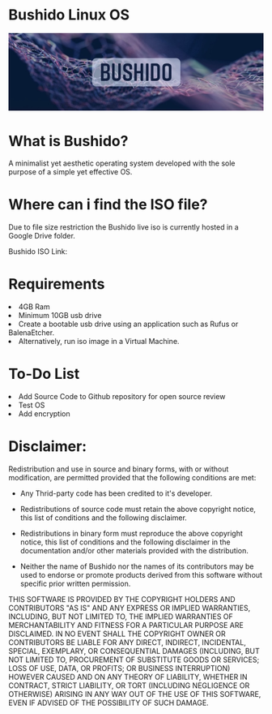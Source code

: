 # Bushido Linux OS

![](images/BUSHIDO.jpg)

# What is Bushido?

A minimalist yet aesthetic operating system developed with the sole purpose of a simple yet effective OS. 

# Where can i find the ISO file?

Due to file size restriction the Bushido live iso is currently hosted in a Google Drive folder.

Bushido ISO Link:

# Requirements 

<li>4GB Ram</li>
<li>Minimum 10GB usb drive</li>
<li>Create a bootable usb drive using an application such as Rufus or BalenaEtcher.</li>
<li>Alternatively, run iso image in a Virtual Machine.</li>

# To-Do List 
<li>Add Source Code to Github repository for open source review</li>
<li>Test OS</li>
<li>Add encryption</li> 



# Disclaimer:
 
Redistribution and use in source and binary forms, with or without modification, are permitted provided that the following conditions are met:

* Any Thrid-party code has been credited to it's developer.

* Redistributions of source code must retain the above copyright notice, 
  this list of conditions and the following disclaimer.

* Redistributions in binary form must reproduce the above copyright notice,
  this list of conditions and the following disclaimer in the documentation
  and/or other materials provided with the distribution.

* Neither the name of Bushido nor the names of its contributors 
  may be used to endorse or promote products derived from this software 
  without specific prior written permission.

THIS SOFTWARE IS PROVIDED BY THE COPYRIGHT HOLDERS AND CONTRIBUTORS "AS IS" AND ANY EXPRESS OR IMPLIED WARRANTIES, INCLUDING, BUT NOT LIMITED TO, THE IMPLIED WARRANTIES OF MERCHANTABILITY AND FITNESS FOR A PARTICULAR PURPOSE ARE DISCLAIMED. IN NO EVENT SHALL THE COPYRIGHT OWNER OR CONTRIBUTORS BE LIABLE FOR ANY DIRECT, INDIRECT, INCIDENTAL, SPECIAL, EXEMPLARY, OR CONSEQUENTIAL DAMAGES (INCLUDING, BUT NOT LIMITED TO, PROCUREMENT OF SUBSTITUTE GOODS OR SERVICES; LOSS OF USE, DATA, OR PROFITS; OR BUSINESS INTERRUPTION) HOWEVER CAUSED AND ON ANY THEORY OF LIABILITY, WHETHER IN CONTRACT, STRICT LIABILITY, OR TORT (INCLUDING NEGLIGENCE OR OTHERWISE) ARISING IN ANY WAY OUT OF THE USE OF THIS SOFTWARE, EVEN IF ADVISED OF THE POSSIBILITY OF SUCH DAMAGE.
